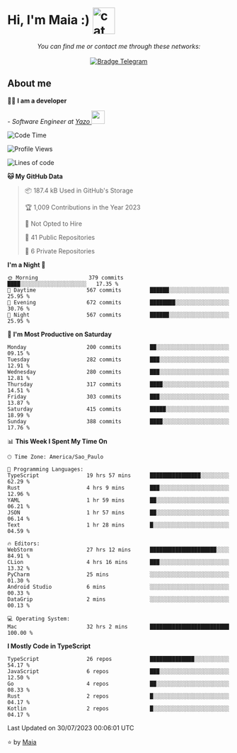 <h1 align="left">Hi, I'm Maia :) 
<img src="https://emojis.slackmojis.com/emojis/images/1643509834/36299/black-cat.gif?1643509834" width="50" height="60" align="center"  alt="cat"/>
</h1>

<p align="center">
    <i>You can find me or contact me through these networks:</i>
    <br/><br/>
    <a href="https://t.me/mrootx" target="_blank">
        <img src="https://img.shields.io/badge/-Telegram-2CA5E0?logo=telegram&style=flat&logoColor=white" alt="Bradge Telegram" />
    </a>
</p>

## About me

:technologist: <strong>I am a developer</strong> <br>

<p><em> - Software Engineer at <a href="[https://pdasolucoes.com.br](https://yazo.com.br/)">Yazo
</a><img src="https://media.giphy.com/media/WUlplcMpOCEmTGBtBW/giphy.gif" width="30"> 
</em></p>

<!--START_SECTION:waka-->
![Code Time](http://img.shields.io/badge/Code%20Time-2%2C978%20hrs%2023%20mins-blue)

![Profile Views](http://img.shields.io/badge/Profile%20Views-8-blue)

![Lines of code](https://img.shields.io/badge/From%20Hello%20World%20I%27ve%20Written-593.9%20thousand%20lines%20of%20code-blue)

**🐱 My GitHub Data** 

> 📦 187.4 kB Used in GitHub's Storage 
 > 
> 🏆 1,009 Contributions in the Year 2023
 > 
> 🚫 Not Opted to Hire
 > 
> 📜 41 Public Repositories 
 > 
> 🔑 6 Private Repositories 
 > 
**I'm a Night 🦉** 

```text
🌞 Morning                379 commits         ████░░░░░░░░░░░░░░░░░░░░░   17.35 % 
🌆 Daytime                567 commits         ██████░░░░░░░░░░░░░░░░░░░   25.95 % 
🌃 Evening                672 commits         ████████░░░░░░░░░░░░░░░░░   30.76 % 
🌙 Night                  567 commits         ██████░░░░░░░░░░░░░░░░░░░   25.95 % 
```
📅 **I'm Most Productive on Saturday** 

```text
Monday                   200 commits         ██░░░░░░░░░░░░░░░░░░░░░░░   09.15 % 
Tuesday                  282 commits         ███░░░░░░░░░░░░░░░░░░░░░░   12.91 % 
Wednesday                280 commits         ███░░░░░░░░░░░░░░░░░░░░░░   12.81 % 
Thursday                 317 commits         ████░░░░░░░░░░░░░░░░░░░░░   14.51 % 
Friday                   303 commits         ███░░░░░░░░░░░░░░░░░░░░░░   13.87 % 
Saturday                 415 commits         █████░░░░░░░░░░░░░░░░░░░░   18.99 % 
Sunday                   388 commits         ████░░░░░░░░░░░░░░░░░░░░░   17.76 % 
```


📊 **This Week I Spent My Time On** 

```text
🕑︎ Time Zone: America/Sao_Paulo

💬 Programming Languages: 
TypeScript               19 hrs 57 mins      ████████████████░░░░░░░░░   62.29 % 
Rust                     4 hrs 9 mins        ███░░░░░░░░░░░░░░░░░░░░░░   12.96 % 
YAML                     1 hr 59 mins        ██░░░░░░░░░░░░░░░░░░░░░░░   06.21 % 
JSON                     1 hr 57 mins        ██░░░░░░░░░░░░░░░░░░░░░░░   06.14 % 
Text                     1 hr 28 mins        █░░░░░░░░░░░░░░░░░░░░░░░░   04.59 % 

🔥 Editors: 
WebStorm                 27 hrs 12 mins      █████████████████████░░░░   84.91 % 
CLion                    4 hrs 16 mins       ███░░░░░░░░░░░░░░░░░░░░░░   13.32 % 
PyCharm                  25 mins             ░░░░░░░░░░░░░░░░░░░░░░░░░   01.30 % 
Android Studio           6 mins              ░░░░░░░░░░░░░░░░░░░░░░░░░   00.33 % 
DataGrip                 2 mins              ░░░░░░░░░░░░░░░░░░░░░░░░░   00.13 % 

💻 Operating System: 
Mac                      32 hrs 2 mins       █████████████████████████   100.00 % 
```

**I Mostly Code in TypeScript** 

```text
TypeScript               26 repos            ██████████████░░░░░░░░░░░   54.17 % 
JavaScript               6 repos             ███░░░░░░░░░░░░░░░░░░░░░░   12.50 % 
Go                       4 repos             ██░░░░░░░░░░░░░░░░░░░░░░░   08.33 % 
Rust                     2 repos             █░░░░░░░░░░░░░░░░░░░░░░░░   04.17 % 
Kotlin                   2 repos             █░░░░░░░░░░░░░░░░░░░░░░░░   04.17 % 
```




 Last Updated on 30/07/2023 00:06:01 UTC
<!--END_SECTION:waka-->

⭐️ by [Maia](https://github.com/gabrielmaialva33/)


